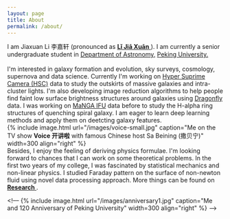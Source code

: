```yaml
---
layout: page
title: About
permalink: /about/
---
```


<p>I am Jiaxuan Li 李嘉轩 (pronounced as <a href="https://translate.google.com/#view=home&op=translate&sl=zh-CN&tl=zh-CN&text=李嘉轩"><strong>Lǐ Jiā Xuān</strong> </a>). I am currently a senior undergraduate student in <a class="tosu" href="http://astro.pku.edu.cn ">Department of Astronomy,</a> <a class="tosu" href="http://pku.edu.cn">Peking University. </a>
<br>
<br>
I'm interested in galaxy formation and evolution, sky surveys, cosmology, supernova and data science. Currently I'm working on <a href="https://hsc.mtk.nao.ac.jp">Hyper Suprime Camera (HSC)</a> data to study the outskirts of massive galaxies and intra-cluster lights. I'm also developing image reduction algorithms to help people find faint low surface brightness structures around galaxies using <a href="http://dragonflytelescope.org">Dragonfly</a> data. I was working on <a href="https://www.sdss.org/dr14/manga/">MaNGA IFU</a> data before to study the H-alpha ring structures of quenching spiral galaxy. I am eager to learn deep learning methods and apply them on deetcting galaxy features.
<br>
{% include image.html url="/images/voice-small.jpg" caption="Me on the TV show <strong>Voice 开讲啦</strong> with famous Chinese host Sa Beining (撒贝宁)" width=300 align="right" %} 
<br>
Besides, I enjoy the feeling of deriving physics formulae. I'm looking forward to chances that I can work on some theoretical problems. In the first two years of my college, I was fascinated by statistical mechanics and non-linear physics. I studied Faraday pattern on the surface of non-newton fluid using novel data processing approach. More things can be found on <a href="https://astrojacobli.github.io/research/"><strong>Research</strong> </a>.

<!–– {% include image.html url="/images/anniversary1.jpg" caption="Me and 120 Anniversary of Peking University" width=300 align="right" %} ––> 